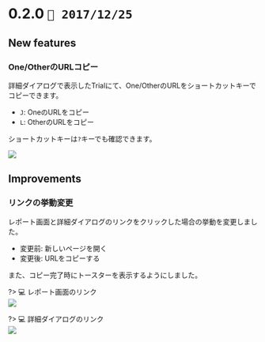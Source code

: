 0.2.0   `📅 2017/12/25` 
===============================


## New features

### One/OtherのURLコピー

詳細ダイアログで表示したTrialにて、One/OtherのURLをショートカットキーでコピーできます。

* `J`: OneのURLをコピー
* `L`: OtherのURLをコピー

ショートカットキーは`?`キーでも確認できます。

![](https://dl.dropboxusercontent.com/s/9tac13p4vpgye1t/0.2.0-1.png)


## Improvements

### リンクの挙動変更

レポート画面と詳細ダイアログのリンクをクリックした場合の挙動を変更しました。

* 変更前: 新しいページを開く
* 変更後: URLをコピーする

また、コピー完了時にトースターを表示するようにしました。

?> :computer: レポート画面のリンク  
![](https://dl.dropboxusercontent.com/s/mi7e7vvisx4fe6t/0.2.0-2.png)

?> :computer: 詳細ダイアログのリンク  
![](https://dl.dropboxusercontent.com/s/3kzvdksume5oozg/0.2.0-3.png)

